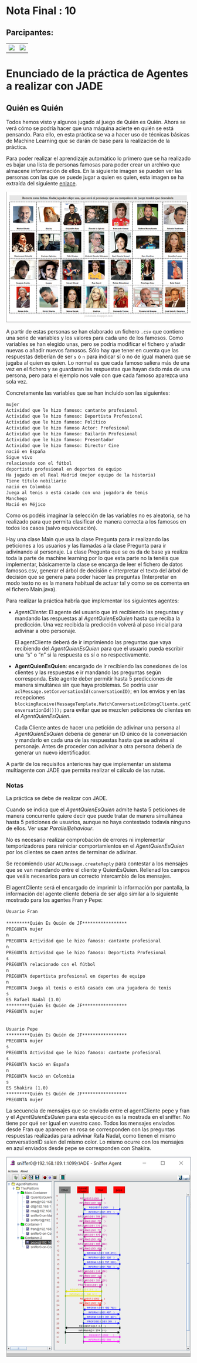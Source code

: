 # Nota Final : 10

## Parcipantes:

<table>
  <tr>
    <td align="center"><a href="https://github.com/AnOrdinaryUsser"><img width="100px;" src="https://avatars2.githubusercontent.com/u/61872281?s=460&u=e276002ebcb7a49338dac7ffb561cf968d6c0ee4&v=4"></td>
    <td align="center"><a href="https://github.com/n0nuser"><img width="100px;" src="https://avatars3.githubusercontent.com/u/32982175?s=460&u=ce93410c9c5e0f3ffa17321e16ee2f2b8879ca6f&v=4"></td>
  </tr>
</table>

# Enunciado de la práctica de Agentes a realizar con JADE

## Quién es Quién

Todos hemos visto y algunos jugado al juego de Quién es Quién. Ahora se verá cómo se podría hacer que una máquina acierte en quién se está pensando. Para ello, en esta práctica se va a hacer uso de técnicas básicas de Machine Learning que se darán de base para la realización de la
práctica.

Para poder realizar el aprendizaje automático lo primero que se ha realizado es bajar una lista de personas famosas para poder crear un archivo que almacene información de ellos. En la siguiente imagen se pueden ver las personas con las que se puede jugar a quien es quien, esta imagen se ha extraída del siguiente [enlace](http://jramonele.blogspot.com/2011/04/quien-esquien.html).

![](weka/famosos.png)

A partir de estas personas se han elaborado un fichero `.csv` que contiene una serie de variables y los valores para cada uno de los famosos. Como variables se han elegido unas, pero se podría modificar el fichero y añadir nuevas o añadir nuevos famosos. Sólo hay que tener en cuenta que las respuestas deberían de ser `s` o `n` para indicar sí o no de igual manera que se jugaba al quien es quien. Lo normal es que cada famoso saliera más de una vez en el fichero y se guardaran las respuestas que hayan dado más de una persona, pero para el ejemplo nos vale con que cada famoso aparezca una sola vez.

Concretamente las variables que se han incluido son las siguientes:

```
mujer
Actividad que le hizo famoso: cantante profesional
Actividad que le hizo famoso: Deportista Profesional
Actividad que le hizo famoso: Político
Actividad que le hizo famoso Actor: Profesional
Actividad que le hizo famoso: Bailarín Profesional
Actividad que le hizo famoso: Presentador
Actividad que le hizo famoso: Director Cine
nació en España
Sigue vivo
relacionado con el fútbol
deportista profesional en deportes de equipo
Ha jugado en el Real Madrid (mejor equipo de la historia)
Tiene título nobiliario
nació en Colombia
Juega al tenis o está casado con una jugadora de tenis
Manchego
Nació en Méjico
```

Como os podéis imaginar la selección de las variables no es aleatoria, se ha realizado para que permita clasificar de manera correcta a los famosos en todos los casos (salvo equivocación).

Hay una clase Main que usa la clase Pregunta para ir realizando las peticiones a los usuarios y las llamadas a la clase Pregunta para ir adivinando al personaje. La clase Pregunta que se os da de base ya realiza toda la parte de machine learning por lo que esta parte no la tenéis que implementar, básicamente la clase se encarga de leer el fichero de datos famosos.csv, generar el árbol de decisión e interpretar el texto del árbol de decisión que se genera para poder hacer las preguntas (Interpretar en modo texto no es la manera habitual de actuar tal y como se os comenta en el fichero Main.java).

Para realizar la práctica habría que implementar los siguientes agentes:

- *AgentCliente*: El agente del usuario que irá recibiendo las preguntas y mandando las respuestas al *AgentQuienEsQuien* hasta que reciba la predicción. Una vez recibida la predicción volverá al paso inicial para adivinar a otro personaje.

  El agentCliente deberá de ir imprimiendo las preguntas que vaya recibiendo del *AgentQuienEsQuien* para que el usuario pueda escribir una “s” o “n” si la respuesta es sí o no respectivamente.

- **AgentQuienEsQuien**: encargado de ir recibiendo las conexiones de los clientes y las respuestas e ir mandando las preguntas según corresponda. Este agente deber permitir hasta 5 predicciones de manera simultánea sin que haya problemas. Se podría usar `aclMessage.setConversationId(conversationID)`; en los envíos y en las recepciones `blockingReceive(MessageTemplate.MatchConversationId(msgCliente.getConversationId()));` para evitar que se mezclen peticiones de clientes en el *AgentQuienEsQuien*.

  Cada Cliente antes de hacer una petición de adivinar una persona al *AgentQuienEsQuien* debería de generar un ID único de la conversación y mandarlo en cada una de las respuestas hasta que se adivina al personaje. Antes de proceder con adivinar a otra persona debería de generar un nuevo identificador. 

A partir de los requisitos anteriores hay que implementar un sistema multiagente con JADE que permita realizar el cálculo de las rutas.

### Notas

La práctica se debe de realizar con JADE.

Cuando se indica que el *AgentQuienEsQuien* admite hasta 5 peticiones de manera concurrente quiere decir que puede tratar de manera simultánea hasta 5 peticiones de usuarios, aunque no haya contestado todavía ninguno de ellos. Ver usar *ParallelBehaviour*.

No es necesario realizar comprobación de errores ni implementar temporizadores para reiniciar comportamientos en el *AgentQuienEsQuien* por los clientes se caen antes de terminar de adivinar.

Se recomiendo usar `ACLMessage.createReply` para contestar a los mensajes que se van mandando entre el cliente y QuienEsQuien. Rellenad los campos que veáis necesarios para un correcto intercambio de los mensajes.

El agentCliente será el encargado de imprimir la información por pantalla, la información del agente cliente debería de ser algo similar a lo siguiente mostrado para los agentes Fran y Pepe:

```
Usuario Fran

*********Quién Es Quién de JF*****************
PREGUNTA mujer
n
PREGUNTA Actividad que le hizo famoso: cantante profesional
n
PREGUNTA Actividad que le hizo famoso: Deportista Profesional
s
PREGUNTA relacionado con el fútbol
n
PREGUNTA deportista profesional en deportes de equipo
n
PREGUNTA Juega al tenis o está casado con una jugadora de tenis
s
ES Rafael Nadal (1.0)
*********Quién Es Quién de JF*****************
PREGUNTA mujer


Usuario Pepe
*********Quién Es Quién de JF*****************
PREGUNTA mujer
s
PREGUNTA Actividad que le hizo famoso: cantante profesional
s
PREGUNTA Nació en España
n
PREGUNTA Nació en Colombia
s
ES Shakira (1.0)
*********Quién Es Quién de JF*****************
PREGUNTA mujer
```

La secuencia de mensajes que se enviado entre el agentCliente pepe y fran y el *AgentQuienEsQuien* para esta ejecución es la mostrada en el sniffer. No tiene por qué ser igual en vuestro caso. Todos los mensajes enviados desde Fran que aparecen en rosa se corresponden con las preguntas respuestas realizadas para adivinar Rafa Nadal, como tienen el mismo conversationID salen del mismo color. Lo mismo ocurre con los mensajes en azul enviados desde pepe se corresponden con Shakira.

![](weka/ejemploSniffer.png)
